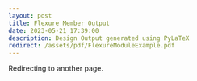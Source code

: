 ```yaml
---
layout: post
title: Flexure Member Output
date: 2023-05-21 17:39:00
description: Design Output generated using PyLaTeX
redirect: /assets/pdf/FlexureModuleExample.pdf
---
```


Redirecting to another page.
